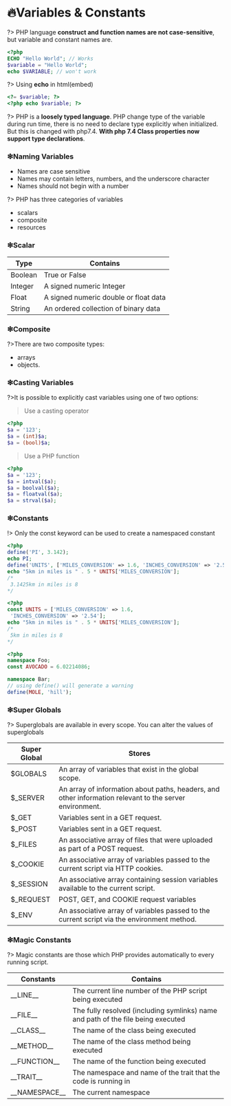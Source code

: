 # 🔥Variables & Constants

?> PHP language **construct and function names are not case-sensitive**, but variable and constant names are.

```php
<?php
ECHO "Hello World"; // Works
$variable = "Hello World";
echo $VARIABLE; // won't work
```

?> Using **echo** in html(embed)

```php
<?= $variable; ?>
<?php echo $variable; ?>
```

?> PHP is a **loosely typed language**. PHP change type of the variable during run time, there is no need to declare type explicitly when initialized. But this is changed with php7.4. **With php 7.4 Class properties now support type declarations**.

### ❇Naming Variables

- Names are case sensitive
- Names may contain letters, numbers, and the underscore character
- Names should not begin with a number

?> PHP has three categories of variables

- scalars
- composite
- resources

### ❇Scalar

| Type    | Contains                              |
| ------- | ------------------------------------- |
| Boolean | True or False                         |
| Integer | A signed numeric Integer              |
| Float   | A signed numeric double or float data |
| String  | An ordered collection of binary data  |

### ❇Composite

?>There are two composite types:

- arrays
- objects.

### ❇Casting Variables

?>It is possible to explicitly cast variables using one of two options:

> Use a casting operator

```php
<?php
$a = '123';
$a = (int)$a;
$a = (bool)$a;
```

> Use a PHP function

```php
<?php
$a = '123';
$a = intval($a);
$a = boolval($a);
$a = floatval($a);
$a = strval($a);
```

### ❇Constants

!> Only the const keyword can be used to create a namespaced constant

```php
<?php
define('PI', 3.142);
echo PI;
define('UNITS', ['MILES_CONVERSION' => 1.6, 'INCHES_CONVERSION' => '2.54']);
echo "5km in miles is " . 5 * UNITS['MILES_CONVERSION'];
/*
 3.1425km in miles is 8
*/
```

```php
<?php
const UNITS = ['MILES_CONVERSION' => 1.6,
 'INCHES_CONVERSION' => '2.54'];
echo "5km in miles is " . 5 * UNITS['MILES_CONVERSION'];
/*
 5km in miles is 8
*/
```

```php
<?php
namespace Foo;
const AVOCADO = 6.02214086;

namespace Bar;
// using define() will generate a warning
define(MOLE, 'hill');
```

### ❇Super Globals

?> Superglobals are available in every scope. You can alter the values of superglobals

| Super Global | Stores                                                                                                  |
| ------------ | ------------------------------------------------------------------------------------------------------- |
| \$GLOBALS    | An array of variables that exist in the global scope.                                                   |
| \$\_SERVER   | An array of information about paths, headers, and other information relevant to the server environment. |
| \$\_GET      | Variables sent in a GET request.                                                                        |
| \$\_POST     | Variables sent in a GET request.                                                                        |
| \$\_FILES    | An associative array of files that were uploaded as part of a POST request.                             |
| \$\_COOKIE   | An associative array of variables passed to the current script via HTTP cookies.                        |
| \$\_SESSION  | An associative array containing session variables available to the current script.                      |
| \$\_REQUEST  | POST, GET, and COOKIE request variables                                                                 |
| \$\_ENV      | An associative array of variables passed to the current script via the environment method.              |

### ❇Magic Constants

?> Magic constants are those which PHP provides automatically to every running script.

| Constants         | Contains                                                                         |
| ----------------- | -------------------------------------------------------------------------------- |
| \_\_LINE\_\_      | The current line number of the PHP script being executed                         |
| \_\_FILE\_\_      | The fully resolved (including symlinks) name and path of the file being executed |
| \_\_CLASS\_\_     | The name of the class being executed                                             |
| \_\_METHOD\_\_    | The name of the class method being executed                                      |
| \_\_FUNCTION\_\_  | The name of the function being executed                                          |
| \_\_TRAIT\_\_     | The namespace and name of the trait that the code is running in                  |
| \_\_NAMESPACE\_\_ | The current namespace                                                            |
